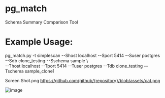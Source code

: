 # pg_match
Schema Summary Comparison Tool
# Example Usage:
pg_match.py -t simplescan --Shost localhost --Sport 5414 --Suser postgres --Sdb clone_testing --Sschema sample \\ <br/>
--Thost localhost --Tport 5414 --Tuser postgres --Tdb clone_testing --Tschema sample_clone1

Screen Shot.png
https://github.com/github/{repository}/blob/assets/cat.png 


![image](https://user-images.githubusercontent.com/12436545/187948655-a1717907-646a-4464-8756-561f5f23e830.png)
